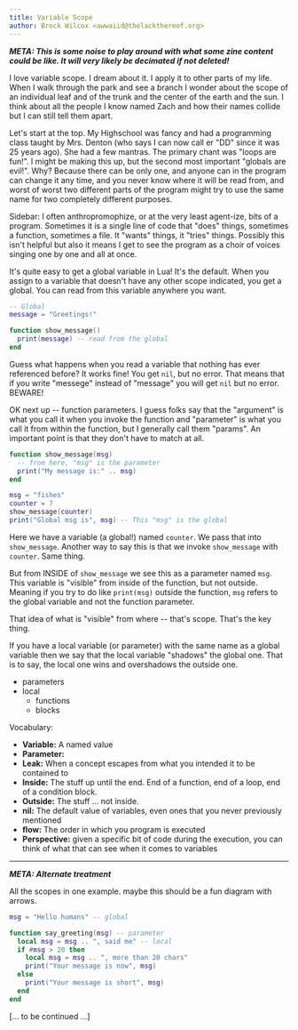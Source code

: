 ```yaml
---
title: Variable Scope
author: Brock Wilcox <awwaiid@thelackthereof.org>
---
```


***META: This is some noise to play around with what some zine content could be like. It will very likely be decimated if not deleted!***

I love variable scope. I dream about it. I apply it to other parts of my life. When I walk through the park and see a branch I wonder about the scope of an individual leaf and of the trunk and the center of the earth and the sun. I think about all the people I know named Zach and how their names collide but I can still tell them apart.

Let's start at the top. My Highschool was fancy and had a programming class taught by Mrs. Denton (who says I can now call er "DD" since it was 25 years ago). She had a few mantras. The primary chant was "loops are fun!". I might be making this up, but the second most important "globals are evil!". Why? Because there can be only one, and anyone can in the program can change it any time, and you never know where it will be read from, and worst of worst two different parts of the program might try to use the same name for two completely different purposes.

Sidebar: I often anthropromophize, or at the very least agent-ize, bits of a program. Sometimes it is a single line of code that "does" things, sometimes a function, sometimes a file. It "wants" things, it "tries" things. Possibly this isn't helpful but also it means I get to see the program as a choir of voices singing one by one and all at once.

It's quite easy to get a global variable in Lua! It's the default. When you assign to a variable that doesn't have any other scope indicated, you get a global. You can read from this variable anywhere you want.

```lua
-- Global
message = "Greetings!"

function show_message()
  print(message) -- read from the global
end
```

Guess what happens when you read a variable that nothing has ever referenced before? It works fine! You get `nil`, but no error. That means that if you write "messege" instead of "message" you will get `nil` but no error. BEWARE!

OK next up -- function parameters. I guess folks say that the "argument" is what you call it when you invoke the function and "parameter" is what you call it from within the function, but I generally call them "params". An important point is that they don't have to match at all.

```lua
function show_message(msg)
  -- from here, "msg" is the parameter
  print("My message is:" .. msg)
end

msg = "fishes"
counter = 7
show_message(counter)
print("Global msg is", msg) -- This "msg" is the global
```

Here we have a variable (a global!) named `counter`. We pass that into `show_message`. Another way to say this is that we invoke `show_message` with `counter`. Same thing.

But from INSIDE of `show_message` we see this as a parameter named `msg`. This variable is "visible" from inside of the function, but not outside. Meaning if you try to do like `print(msg)` outside the function, `msg` refers to the global variable and not the function parameter.

That idea of what is "visible" from where -- that's scope. That's the key thing.

If you have a local variable (or parameter) with the same name as a global variable then we say that the local variable "shadows" the global one. That is to say, the local one wins and overshadows the outside one.

* parameters
* local
  * functions
  * blocks

Vocabulary:
* **Variable:** A named value
* **Parameter:**
* **Leak:** When a concept escapes from what you intended it to be contained to
* **Inside:** The stuff up until the end. End of a function, end of a loop, end of a condition block.
* **Outside:** The stuff ... not inside.
* **nil:** The default value of variables, even ones that you never previously mentioned
* **flow:** The order in which you program is executed
* **Perspective:** given a specific bit of code during the execution, you can think of what that can see when it comes to variables

----

***META: Alternate treatment***

All the scopes in one example. maybe this should be a fun diagram with arrows.

```lua
msg = "Hello humans" -- global

function say_greeting(msg) -- parameter
  local msg = msg .. ", said me" -- local
  if #msg > 20 then
    local msg = msg .. ", more than 20 chars"
    print("Your message is now", msg)
  else
    print("Your message is short", msg)
  end
end
```



[... to be continued ...]
